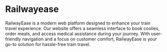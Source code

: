 # Railwayease
RailwayEase is a modern web platform designed to enhance your train travel experience. Our website offers a seamless interface to book coolies, order meals, and access medical assistance during your journey. With user-friendly navigation and a focus on customer comfort, RailwayEase is your go-to solution for hassle-free train travel.
